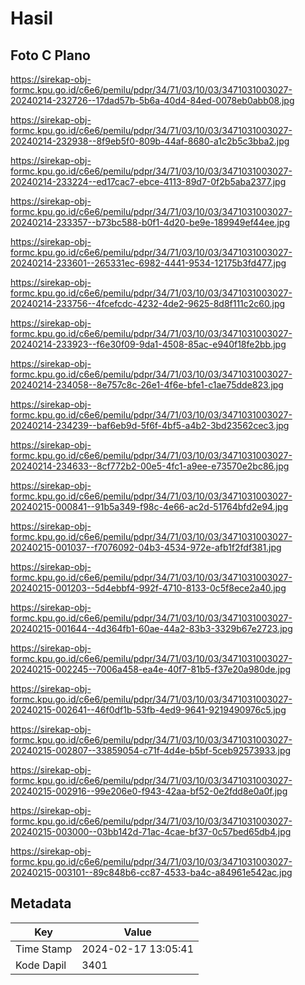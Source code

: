 # Hasil

## Foto C Plano

https://sirekap-obj-formc.kpu.go.id/c6e6/pemilu/pdpr/34/71/03/10/03/3471031003027-20240214-232726--17dad57b-5b6a-40d4-84ed-0078eb0abb08.jpg

https://sirekap-obj-formc.kpu.go.id/c6e6/pemilu/pdpr/34/71/03/10/03/3471031003027-20240214-232938--8f9eb5f0-809b-44af-8680-a1c2b5c3bba2.jpg

https://sirekap-obj-formc.kpu.go.id/c6e6/pemilu/pdpr/34/71/03/10/03/3471031003027-20240214-233224--ed17cac7-ebce-4113-89d7-0f2b5aba2377.jpg

https://sirekap-obj-formc.kpu.go.id/c6e6/pemilu/pdpr/34/71/03/10/03/3471031003027-20240214-233357--b73bc588-b0f1-4d20-be9e-189949ef44ee.jpg

https://sirekap-obj-formc.kpu.go.id/c6e6/pemilu/pdpr/34/71/03/10/03/3471031003027-20240214-233601--265331ec-6982-4441-9534-12175b3fd477.jpg

https://sirekap-obj-formc.kpu.go.id/c6e6/pemilu/pdpr/34/71/03/10/03/3471031003027-20240214-233756--4fcefcdc-4232-4de2-9625-8d8f111c2c60.jpg

https://sirekap-obj-formc.kpu.go.id/c6e6/pemilu/pdpr/34/71/03/10/03/3471031003027-20240214-233923--f6e30f09-9da1-4508-85ac-e940f18fe2bb.jpg

https://sirekap-obj-formc.kpu.go.id/c6e6/pemilu/pdpr/34/71/03/10/03/3471031003027-20240214-234058--8e757c8c-26e1-4f6e-bfe1-c1ae75dde823.jpg

https://sirekap-obj-formc.kpu.go.id/c6e6/pemilu/pdpr/34/71/03/10/03/3471031003027-20240214-234239--baf6eb9d-5f6f-4bf5-a4b2-3bd23562cec3.jpg

https://sirekap-obj-formc.kpu.go.id/c6e6/pemilu/pdpr/34/71/03/10/03/3471031003027-20240214-234633--8cf772b2-00e5-4fc1-a9ee-e73570e2bc86.jpg

https://sirekap-obj-formc.kpu.go.id/c6e6/pemilu/pdpr/34/71/03/10/03/3471031003027-20240215-000841--91b5a349-f98c-4e66-ac2d-51764bfd2e94.jpg

https://sirekap-obj-formc.kpu.go.id/c6e6/pemilu/pdpr/34/71/03/10/03/3471031003027-20240215-001037--f7076092-04b3-4534-972e-afb1f2fdf381.jpg

https://sirekap-obj-formc.kpu.go.id/c6e6/pemilu/pdpr/34/71/03/10/03/3471031003027-20240215-001203--5d4ebbf4-992f-4710-8133-0c5f8ece2a40.jpg

https://sirekap-obj-formc.kpu.go.id/c6e6/pemilu/pdpr/34/71/03/10/03/3471031003027-20240215-001644--4d364fb1-60ae-44a2-83b3-3329b67e2723.jpg

https://sirekap-obj-formc.kpu.go.id/c6e6/pemilu/pdpr/34/71/03/10/03/3471031003027-20240215-002245--7006a458-ea4e-40f7-81b5-f37e20a980de.jpg

https://sirekap-obj-formc.kpu.go.id/c6e6/pemilu/pdpr/34/71/03/10/03/3471031003027-20240215-002641--46f0df1b-53fb-4ed9-9641-9219490976c5.jpg

https://sirekap-obj-formc.kpu.go.id/c6e6/pemilu/pdpr/34/71/03/10/03/3471031003027-20240215-002807--33859054-c71f-4d4e-b5bf-5ceb92573933.jpg

https://sirekap-obj-formc.kpu.go.id/c6e6/pemilu/pdpr/34/71/03/10/03/3471031003027-20240215-002916--99e206e0-f943-42aa-bf52-0e2fdd8e0a0f.jpg

https://sirekap-obj-formc.kpu.go.id/c6e6/pemilu/pdpr/34/71/03/10/03/3471031003027-20240215-003000--03bb142d-71ac-4cae-bf37-0c57bed65db4.jpg

https://sirekap-obj-formc.kpu.go.id/c6e6/pemilu/pdpr/34/71/03/10/03/3471031003027-20240215-003101--89c848b6-cc87-4533-ba4c-a84961e542ac.jpg


## Metadata

| Key        | Value               |
| ---------- | ------------------- |
| Time Stamp | 2024-02-17 13:05:41 |
| Kode Dapil | 3401                |



